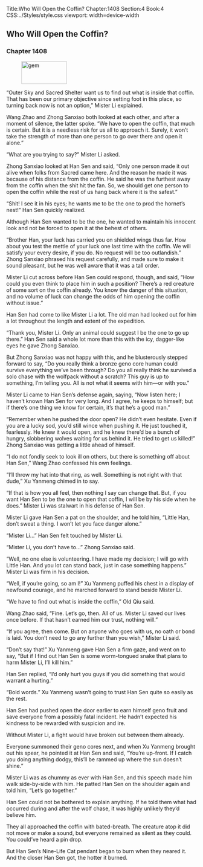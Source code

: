 Title:Who Will Open the Coffin? 
Chapter:1408 
Section:4 
Book:4 
CSS:../Styles/style.css 
viewport: width=device-width
  
## Who Will Open the Coffin?
### Chapter 1408
  
<figure>
	<img src="../Images/gem.gif" alt="gem" id="gem" width="120" height="60" />
</figure>
  

  
“Outer Sky and Sacred Shelter want us to find out what is inside that coffin. That has been our primary objective since setting foot in this place, so turning back now is not an option,” Mister Li explained.

Wang Zhao and Zhong Sanxiao both looked at each other, and after a moment of silence, the latter spoke. “We have to open the coffin, that much is certain. But it is a needless risk for us all to approach it. Surely, it won’t take the strength of more than one person to go over there and open it alone.”

“What are you trying to say?” Mister Li asked.

Zhong Sanxiao looked at Han Sen and said, “Only one person made it out alive when folks from Sacred came here. And the reason he made it was because of his distance from the coffin. He said he was the furthest away from the coffin when the shit hit the fan. So, we should get one person to open the coffin while the rest of us hang back where it is the safest.”

“Shit! I see it in his eyes; he wants me to be the one to prod the hornet’s nest!” Han Sen quickly realized.

Although Han Sen wanted to be the one, he wanted to maintain his innocent look and not be forced to open it at the behest of others.

“Brother Han, your luck has carried you on shielded wings thus far. How about you test the mettle of your luck one last time with the coffin. We will satisfy your every desire, if you do. No request will be too outlandish.” Zhong Sanxiao phrased his request carefully, and made sure to make it sound pleasant, but he was well aware that it was a tall order.

Mister Li cut across before Han Sen could respond, though, and said, “How could you even think to place him in such a position? There’s a red creature of some sort on the coffin already. You know the danger of this situation, and no volume of luck can change the odds of him opening the coffin without issue.”

Han Sen had come to like Mister Li a lot. The old man had looked out for him a lot throughout the length and extent of the expedition.

“Thank you, Mister Li. Only an animal could suggest I be the one to go up there.” Han Sen said a whole lot more than this with the icy, dagger-like eyes he gave Zhong Sanxiao.

But Zhong Sanxiao was not happy with this, and he blusterously stepped forward to say, “Do you really think a bronze geno core human could survive everything we’ve been through? Do you all really think he survived a solo chase with the wolfpack without a scratch? This guy is up to something, I’m telling you. All is not what it seems with him—or with you.”

Mister Li came to Han Sen’s defense again, saying, “Now listen here; I haven’t known Han Sen for very long. And I agree, he keeps to himself; but if there’s one thing we know for certain, it’s that he’s a good man.”

“Remember when he pushed the door open? He didn’t even hesitate. Even if you are a lucky sod, you’d still wince when pushing it. He just touched it, fearlessly. He knew it would open, and he knew there’d be a bunch of hungry, slobbering wolves waiting for us behind it. He tried to get us killed!” Zhong Sanxiao was getting a little ahead of himself.

“I do not fondly seek to look ill on others, but there is something off about Han Sen,” Wang Zhao confessed his own feelings.

“I’ll throw my hat into that ring, as well. Something is not right with that dude,” Xu Yanmeng chimed in to say.

“If that is how you all feel, then nothing I say can change that. But, if you want Han Sen to be the one to open that coffin, I will be by his side when he does.” Mister Li was stalwart in his defense of Han Sen.

Mister Li gave Han Sen a pat on the shoulder, and he told him, “Little Han, don’t sweat a thing. I won’t let you face danger alone.”

“Mister Li…” Han Sen felt touched by Mister Li.

“Mister Li, you don’t have to…” Zhong Sanxiao said.

“Well, no one else is volunteering. I have made my decision; I will go with Little Han. And you lot can stand back, just in case something happens.” Mister Li was firm in his decision.

“Well, if you’re going, so am I!” Xu Yanmeng puffed his chest in a display of newfound courage, and he marched forward to stand beside Mister Li.

“We have to find out what is inside the coffin,” Old Qiu said.

Wang Zhao said, “Fine. Let’s go, then. All of us. Mister Li saved our lives once before. If that hasn’t earned him our trust, nothing will.”

“If you agree, then come. But on anyone who goes with us, no oath or bond is laid. You don’t need to go any further than you wish,” Mister Li said.

“Don’t say that!” Xu Yanmeng gave Han Sen a firm gaze, and went on to say, “But if I find out Han Sen is some worm-tongued snake that plans to harm Mister Li, I’ll kill him.”

Han Sen replied, “I’d only hurt you guys if you did something that would warrant a hurting.”

“Bold words.” Xu Yanmeng wasn’t going to trust Han Sen quite so easily as the rest.

Han Sen had pushed open the door earlier to earn himself geno fruit and save everyone from a possibly fatal incident. He hadn’t expected his kindness to be rewarded with suspicion and ire.

Without Mister Li, a fight would have broken out between them already.

Everyone summoned their geno cores next, and when Xu Yanmeng brought out his spear, he pointed it at Han Sen and said, “You’re up-front. If I catch you doing anything dodgy, this’ll be rammed up where the sun doesn’t shine.”

Mister Li was as chummy as ever with Han Sen, and this speech made him walk side-by-side with him. He patted Han Sen on the shoulder again and told him, “Let’s go together.”

Han Sen could not be bothered to explain anything. If he told them what had occurred during and after the wolf chase, it was highly unlikely they’d believe him.

They all approached the coffin with bated-breath. The creature atop it did not move or make a sound, but everyone remained as silent as they could. You could’ve heard a pin drop.

But Han Sen’s Nine-Life Cat pendant began to burn when they neared it. And the closer Han Sen got, the hotter it burned.